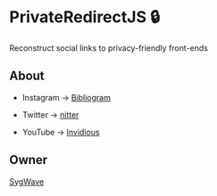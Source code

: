 # PrivateRedirectJS 🔒

Reconstruct social links to privacy-friendly front-ends

## About

* Instagram -> [Bibliogram](https://github.com/cloudrac3r/bibliogram)

* Twitter -> [nitter](https://github.com/zedeus/nitter)

* YouTube -> [Invidious](https://github.com/iv-org/invidious)

## Owner

[SygWave](https://sygwave.github.io)

